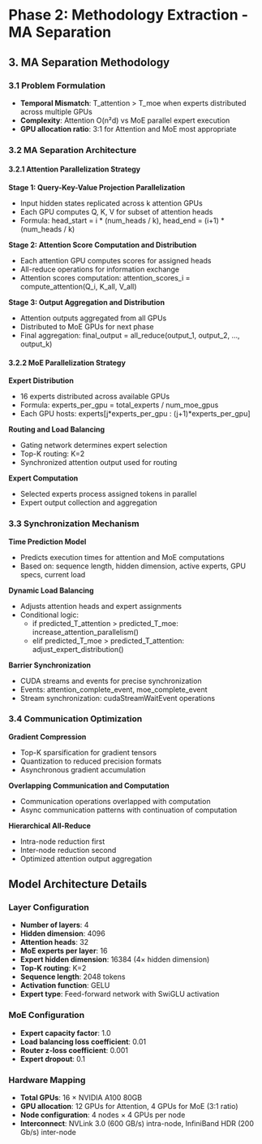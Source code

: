 # Phase 2: Methodology Extraction - MA Separation

## 3. MA Separation Methodology

### 3.1 Problem Formulation
- **Temporal Mismatch**: T_attention > T_moe when experts distributed across multiple GPUs
- **Complexity**: Attention O(n²d) vs MoE parallel expert execution
- **GPU allocation ratio**: 3:1 for Attention and MoE most appropriate

### 3.2 MA Separation Architecture

#### 3.2.1 Attention Parallelization Strategy
**Stage 1: Query-Key-Value Projection Parallelization**
- Input hidden states replicated across k attention GPUs
- Each GPU computes Q, K, V for subset of attention heads
- Formula: head_start = i * (num_heads / k), head_end = (i+1) * (num_heads / k)

**Stage 2: Attention Score Computation and Distribution**
- Each attention GPU computes scores for assigned heads
- All-reduce operations for information exchange
- Attention scores computation: attention_scores_i = compute_attention(Q_i, K_all, V_all)

**Stage 3: Output Aggregation and Distribution**
- Attention outputs aggregated from all GPUs
- Distributed to MoE GPUs for next phase
- Final aggregation: final_output = all_reduce(output_1, output_2, ..., output_k)

#### 3.2.2 MoE Parallelization Strategy
**Expert Distribution**
- 16 experts distributed across available GPUs
- Formula: experts_per_gpu = total_experts / num_moe_gpus
- Each GPU hosts: experts[j*experts_per_gpu : (j+1)*experts_per_gpu]

**Routing and Load Balancing**
- Gating network determines expert selection
- Top-K routing: K=2
- Synchronized attention output used for routing

**Expert Computation**
- Selected experts process assigned tokens in parallel
- Expert output collection and aggregation

### 3.3 Synchronization Mechanism
**Time Prediction Model**
- Predicts execution times for attention and MoE computations
- Based on: sequence length, hidden dimension, active experts, GPU specs, current load

**Dynamic Load Balancing**
- Adjusts attention heads and expert assignments
- Conditional logic: 
  - if predicted_T_attention > predicted_T_moe: increase_attention_parallelism()
  - elif predicted_T_moe > predicted_T_attention: adjust_expert_distribution()

**Barrier Synchronization**
- CUDA streams and events for precise synchronization
- Events: attention_complete_event, moe_complete_event
- Stream synchronization: cudaStreamWaitEvent operations

### 3.4 Communication Optimization
**Gradient Compression**
- Top-K sparsification for gradient tensors
- Quantization to reduced precision formats
- Asynchronous gradient accumulation

**Overlapping Communication and Computation**
- Communication operations overlapped with computation
- Async communication patterns with continuation of computation

**Hierarchical All-Reduce**
- Intra-node reduction first
- Inter-node reduction second
- Optimized attention output aggregation

## Model Architecture Details

### Layer Configuration
- **Number of layers**: 4
- **Hidden dimension**: 4096
- **Attention heads**: 32
- **MoE experts per layer**: 16
- **Expert hidden dimension**: 16384 (4× hidden dimension)
- **Top-K routing**: K=2
- **Sequence length**: 2048 tokens
- **Activation function**: GELU
- **Expert type**: Feed-forward network with SwiGLU activation

### MoE Configuration
- **Expert capacity factor**: 1.0
- **Load balancing loss coefficient**: 0.01
- **Router z-loss coefficient**: 0.001
- **Expert dropout**: 0.1

### Hardware Mapping
- **Total GPUs**: 16 × NVIDIA A100 80GB
- **GPU allocation**: 12 GPUs for Attention, 4 GPUs for MoE (3:1 ratio)
- **Node configuration**: 4 nodes × 4 GPUs per node
- **Interconnect**: NVLink 3.0 (600 GB/s) intra-node, InfiniBand HDR (200 Gb/s) inter-node